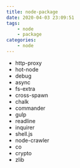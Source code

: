 ```yaml
---
title: node-package
date: 2020-04-03 23:09:51
tags:
    - node
    - package
categories:
    - node
---
```


* http-proxy
* hot-node
* debug
* async 
* fs-extra
* cross-spawn
* chalk
* commander
* gulp
* readline
* inquirer
* shell.js
* node-crawler
* co
* crypto
* zlib


